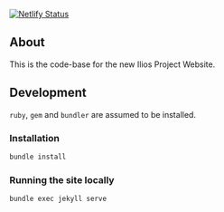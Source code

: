 [![Netlify Status](https://api.netlify.com/api/v1/badges/c57a716e-4f40-4d77-8496-747a6eb50470/deploy-status)](https://app.netlify.com/sites/iliosproject/deploys)

## About

This is the code-base for the new Ilios Project Website.

## Development

`ruby`, `gem` and `bundler` are assumed to be installed.

### Installation

```bash
bundle install
```

### Running the site locally 

```
bundle exec jekyll serve
```
